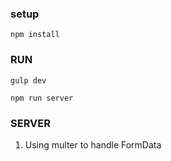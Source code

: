 ### setup
```
npm install
```

### RUN
```
gulp dev
```
```
npm run server
```

### SERVER
1.  Using multer to handle FormData